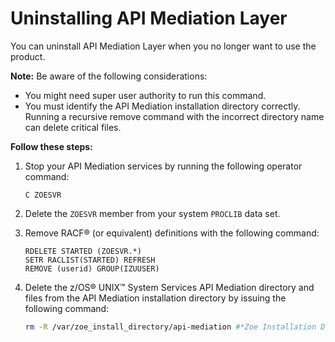 # Uninstalling API Mediation Layer

You can uninstall API Mediation Layer when you no longer want to use the product.

**Note:** Be aware of the following considerations:

-   You might need super user authority to run this command.
-   You must identify the API Mediation installation directory correctly. Running a recursive remove command with the incorrect directory name can delete critical files.

**Follow these steps:**

1.  Stop your API Mediation services by running the following operator command:

    ```
    C ZOESVR
    ```

2.  Delete the `ZOESVR` member from your system `PROCLIB` data set.
3.  Remove RACF® \(or equivalent\) definitions with the following command:

    ```
    RDELETE STARTED (ZOESVR.*)
    SETR RACLIST(STARTED) REFRESH
    REMOVE (userid) GROUP(IZUUSER)
    ```

4.  Delete the z/OS® UNIX™ System Services API Mediation directory and files from the API Mediation installation directory by issuing the following command:

    ```sh
    rm -R /var/zoe_install_directory/api-mediation #*Zoe Installation Directory*
    ```


